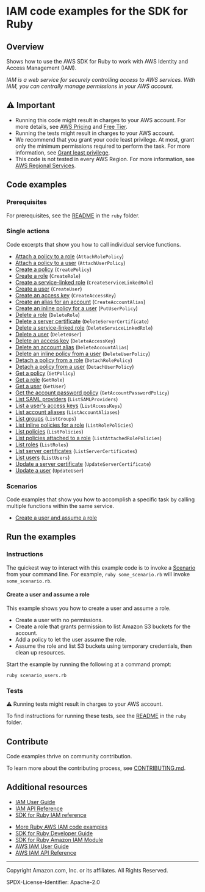 # IAM code examples for the SDK for Ruby

## Overview

Shows how to use the AWS SDK for Ruby to work with AWS Identity and Access Management (IAM).

<!--custom.overview.start-->
<!--custom.overview.end-->

_IAM is a web service for securely controlling access to AWS services. With IAM, you can centrally manage permissions in your AWS account._

## ⚠ Important

* Running this code might result in charges to your AWS account. For more details, see [AWS Pricing](https://aws.amazon.com/pricing/) and [Free Tier](https://aws.amazon.com/free/).
* Running the tests might result in charges to your AWS account.
* We recommend that you grant your code least privilege. At most, grant only the minimum permissions required to perform the task. For more information, see [Grant least privilege](https://docs.aws.amazon.com/IAM/latest/UserGuide/best-practices.html#grant-least-privilege).
* This code is not tested in every AWS Region. For more information, see [AWS Regional Services](https://aws.amazon.com/about-aws/global-infrastructure/regional-product-services).

<!--custom.important.start-->
<!--custom.important.end-->

## Code examples

### Prerequisites

For prerequisites, see the [README](../../README.md#Prerequisites) in the `ruby` folder.


<!--custom.prerequisites.start-->
<!--custom.prerequisites.end-->

### Single actions

Code excerpts that show you how to call individual service functions.

- [Attach a policy to a role](attach_role_policy.rb#L6) (`AttachRolePolicy`)
- [Attach a policy to a user](attach_user_policy.rb#L38) (`AttachUserPolicy`)
- [Create a policy](attach_role_policy.rb#L6) (`CreatePolicy`)
- [Create a role](manage_roles.rb#L61) (`CreateRole`)
- [Create a service-linked role](manage_roles.rb#L89) (`CreateServiceLinkedRole`)
- [Create a user](manage_users.rb#L18) (`CreateUser`)
- [Create an access key](manage_access_keys.rb#L6) (`CreateAccessKey`)
- [Create an alias for an account](manage_account_aliases.rb#L6) (`CreateAccountAlias`)
- [Create an inline policy for a user](attach_user_policy.rb#L17) (`PutUserPolicy`)
- [Delete a role](manage_roles.rb#L109) (`DeleteRole`)
- [Delete a server certificate](manage_server_certificates.rb#L6) (`DeleteServerCertificate`)
- [Delete a service-linked role](manage_roles.rb#L138) (`DeleteServiceLinkedRole`)
- [Delete a user](manage_users.rb#L134) (`DeleteUser`)
- [Delete an access key](manage_access_keys.rb#L6) (`DeleteAccessKey`)
- [Delete an account alias](manage_account_aliases.rb#L6) (`DeleteAccountAlias`)
- [Delete an inline policy from a user](manage_users.rb#L134) (`DeleteUserPolicy`)
- [Detach a policy from a role](attach_role_policy.rb#L6) (`DetachRolePolicy`)
- [Detach a policy from a user](attach_user_policy.rb#L56) (`DetachUserPolicy`)
- [Get a policy](attach_role_policy.rb#L34) (`GetPolicy`)
- [Get a role](manage_roles.rb#L44) (`GetRole`)
- [Get a user](manage_users.rb#L43) (`GetUser`)
- [Get the account password policy](get_account_password_policy.rb#L1) (`GetAccountPasswordPolicy`)
- [List SAML providers](list_saml_providers.rb#L7) (`ListSAMLProviders`)
- [List a user's access keys](manage_access_keys.rb#L6) (`ListAccessKeys`)
- [List account aliases](manage_account_aliases.rb#L6) (`ListAccountAliases`)
- [List groups](list_groups.rb#L6) (`ListGroups`)
- [List inline policies for a role](attach_role_policy.rb#L68) (`ListRolePolicies`)
- [List policies](attach_role_policy.rb#L6) (`ListPolicies`)
- [List policies attached to a role](attach_role_policy.rb#L6) (`ListAttachedRolePolicies`)
- [List roles](manage_roles.rb#L18) (`ListRoles`)
- [List server certificates](manage_server_certificates.rb#L6) (`ListServerCertificates`)
- [List users](manage_users.rb#L60) (`ListUsers`)
- [Update a server certificate](manage_server_certificates.rb#L6) (`UpdateServerCertificate`)
- [Update a user](manage_users.rb#L78) (`UpdateUser`)

### Scenarios

Code examples that show you how to accomplish a specific task by calling multiple
functions within the same service.

- [Create a user and assume a role](scenario_users.rb)


<!--custom.examples.start-->
<!--custom.examples.end-->

## Run the examples

### Instructions


<!--custom.instructions.start-->
The quickest way to interact with this example code is to invoke a [Scenario](#Scenarios) from your command line. For example, `ruby some_scenario.rb` will invoke `some_scenario.rb`.
<!--custom.instructions.end-->



#### Create a user and assume a role

This example shows you how to create a user and assume a role. 

- Create a user with no permissions.
- Create a role that grants permission to list Amazon S3 buckets for the account.
- Add a policy to let the user assume the role.
- Assume the role and list S3 buckets using temporary credentials, then clean up resources.

<!--custom.scenario_prereqs.iam_Scenario_CreateUserAssumeRole.start-->
<!--custom.scenario_prereqs.iam_Scenario_CreateUserAssumeRole.end-->

Start the example by running the following at a command prompt:

```
ruby scenario_users.rb
```

<!--custom.scenarios.iam_Scenario_CreateUserAssumeRole.start-->
<!--custom.scenarios.iam_Scenario_CreateUserAssumeRole.end-->

### Tests

⚠ Running tests might result in charges to your AWS account.


To find instructions for running these tests, see the [README](../../README.md#Tests)
in the `ruby` folder.



<!--custom.tests.start-->

## Contribute
Code examples thrive on community contribution.

To learn more about the contributing process, see [CONTRIBUTING.md](../../../CONTRIBUTING.md).
<!--custom.tests.end-->

## Additional resources

- [IAM User Guide](https://docs.aws.amazon.com/IAM/latest/UserGuide/introduction.html)
- [IAM API Reference](https://docs.aws.amazon.com/IAM/latest/APIReference/welcome.html)
- [SDK for Ruby IAM reference](https://docs.aws.amazon.com/sdk-for-ruby/v3/api/Aws/Iam.html)

<!--custom.resources.start-->
* [More Ruby AWS IAM code examples](https://docs.aws.amazon.com/sdk-for-ruby/v3/developer-guide/ruby_iam_code_examples.html)
* [SDK for Ruby Developer Guide](https://aws.amazon.com/developer/language/ruby/)
* [SDK for Ruby Amazon IAM Module](https://docs.aws.amazon.com/sdk-for-ruby/v3/api/Aws/IAM.html)
* [AWS IAM User Guide](https://docs.aws.amazon.com/IAM/latest/UserGuide/introduction.html)
* [AWS IAM API Reference](https://docs.aws.amazon.com/IAM/latest/APIReference/welcome.html)
<!--custom.resources.end-->

---

Copyright Amazon.com, Inc. or its affiliates. All Rights Reserved.

SPDX-License-Identifier: Apache-2.0